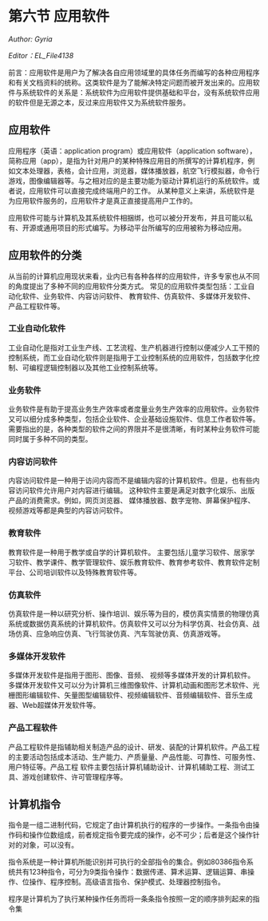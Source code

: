 # 第六节 应用软件

*Author: Gyria*

*Editor：EL_File4138*

前言：应用软件是用户为了解决各自应用领域里的具体任务而编写的各种应用程序和有关文档资料的统称。这类软件是为了能解决特定问题而被开发出来的。应用软件与系统软件的关系是：系统软件为应用软件提供基础和平台，没有系统软件应用的软件但是无源之本，反过来应用软件又为系统软件服务。

## 应用软件

应用程序（英语：application program）或应用软件（application software），简称应用（app），是指为针对用户的某种特殊应用目的所撰写的计算机程序，例如文本处理器，表格，会计应用，浏览器，媒体播放器，航空飞行模拟器，命令行游戏，图像编辑器等。与之相对应的是主要功能为驱动计算机运行的系统软件。或者说，应用软件可以直接完成终端用户的工作。 从某种意义上来讲，系统软件是为应用软件服务的，应用软件才是真正直接提高用户工作的。

应用软件可能与计算机及其系统软件相捆绑，也可以被分开发布，并且可能以私有、开源或通用项目的形式编写。为移动平台所编写的应用被称为移动应用。

## 应用软件的分类

从当前的计算机应用现状来看，业内已有各种各样的应用软件，许多专家也从不同的角度提出了多种不同的应用软件分类方式。
常见的应用软件类型包括：工业自动化软件、业务软件、内容访问软件、 教育软件、仿真软件、多媒体开发软件、产品工程软件等。

### 工业自动化软件

工业自动化是指对工业生产线、工艺流程、生产机器进行控制以便减少人工干预的控制系统，而工业自动化软件则是指用于工业控制系统的应用软件，包括数字化控制、可编程逻辑控制器以及其他工业控制系统等。

### 业务软件

业务软件是有助于提高业务生产效率或者度量业务生产效率的应用软件。业务软件又可以细分成多种类型，包括企业软件、企业基础设施软件、信息工作者软件等。需要指出的是，各种类型的软件之间的界限并不是很清晰，有时某种业务软件可能同时属于多种不同的类型。

### 内容访问软件

内容访问软件是一种用于访问内容而不是编辑内容的计算机软件。但是，也有些内容访问软件允许用户对内容进行编辑。 这种软件主要是满足对数字化娱乐、出版产品的消费需求。例如，网页浏览器、 媒体播放器、数字宠物、屏幕保护程序、视频游戏等都是典型的内容访问软件。

### 教育软件

教育软件是一种用于教学或自学的计算机软件。 主要包括儿童学习软件、居家学习软件、教学课件、教学管理软件、娱乐教育软件、教育参考软件、教育软件定制平台、公司培训软件以及特殊教育软件等。

### 仿真软件

仿真软件是一种以研究分析、操作培训、娱乐等为目的，模仿真实情景的物理仿真系统或数据仿真系统的计算机软件。仿真软件又可以分为科学仿真、社会仿真、战场仿真、应急响应仿真、飞行驾驶仿真、汽车驾驶仿真、仿真游戏等。

### 多媒体开发软件

多媒体开发软件是指用于图形、图像、音频、 视频等多媒体开发的计算机软件。多媒体开发软件又可以分为计算机三维图像软件、计算机动画和图形艺术软件、光栅图形编辑软件、矢量图型编辑软件、视频编辑软件、音频编辑软件、音乐生成器、Web超媒体开发软件等。

### 产品工程软件

产品工程软件是指辅助相关制造产品的设计、研发、装配的计算机软件。产品工程的主要活动包括成本活动、生产能力、产质量量、产品性能、可靠性、可服务性、用户特征等。产品工程 软件主要包括计算机辅助设计、计算机辅助工程、测试工具、游戏创建软件、许可管理程序等。

## 计算机指令

指令是一组二进制代码，它规定了由计算机执行的程序的一步操作。一条指令由操作码和操作位数组成，前者规定指令要完成的操作，必不可少；后者是这个操作针对的对象，可以没有。

指令系统是一种计算机所能识别并可执行的全部指令的集合。例如80386指令系统共有123种指令，可分为9类指令操作：数据传递、算术运算、逻辑运算、串操作、位操作、程序控制。高级语言指令、保护模式、处理器控制指令。

程序是计算机为了执行某种操作任务而将一条条指令按照一定的顺序排列起来的指令集